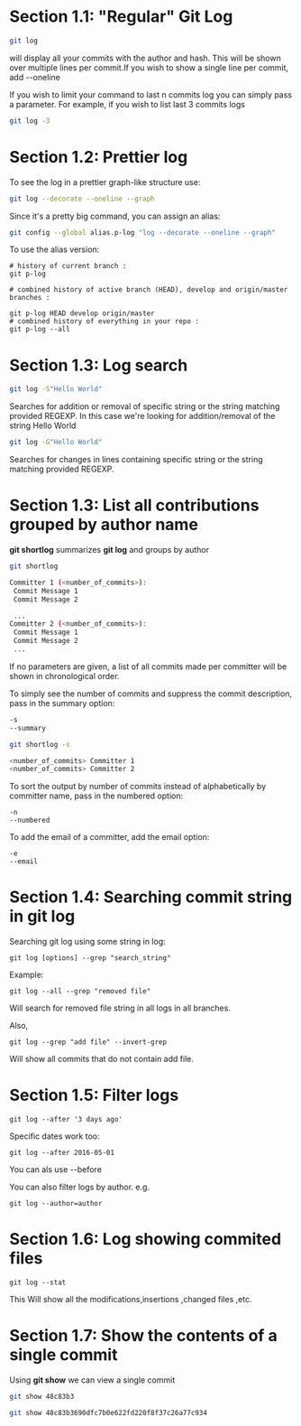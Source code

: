 # Section 1.1: "Regular" Git Log

```bash
git log
```
will display all your commits with the author and hash. This will be shown over multiple lines per commit.If you
wish to show a single line per commit, add --oneline


If you wish to limit your command to last n commits log you can simply pass a parameter. For example, if you wish
to list last 3 commits logs
```bash
git log -3
```
# Section 1.2: Prettier log

To see the log in a prettier graph-like structure use:
```bash
git log --decorate --oneline --graph
```

Since it's a pretty big command, you can assign an alias:

```bash
git config --global alias.p-log "log --decorate --oneline --graph"

```

To use the alias version:
```
# history of current branch :
git p-log

# combined history of active branch (HEAD), develop and origin/master branches :

git p-log HEAD develop origin/master
# combined history of everything in your repo :
git p-log --all
```

# Section 1.3: Log search
```bash
git log -S"Hello World"
```
Searches for addition or removal of specific string or the string matching provided REGEXP. In this case we're
looking for addition/removal of the string Hello World
```bash
git log -G"Hello World"
```
Searches for changes in lines containing specific string or the string matching provided REGEXP.

# Section 1.3: List all contributions grouped by author name

**git shortlog** summarizes **git log** and groups by author

```bash
git shortlog

Committer 1 (<number_of_commits>):
 Commit Message 1
 Commit Message 2

 ...
Committer 2 (<number_of_commits>):
 Commit Message 1
 Commit Message 2
 ...

```
If no parameters are given, a list of all commits made per committer will be shown in chronological order.

To simply see the number of commits and suppress the commit description, pass in the summary option:
```bash
-s
--summary
```

```bash
git shortlog -s

<number_of_commits> Committer 1
<number_of_commits> Committer 2
```

To sort the output by number of commits instead of alphabetically by committer name, pass in the numbered
option:
```
-n
--numbered
```


To add the email of a committer, add the email option:
```
-e
--email
```

# Section 1.4: Searching commit string in git log


Searching git log using some string in log:
```
git log [options] --grep "search_string"
```
Example:
```
git log --all --grep "removed file"
```
Will search for removed file string in all logs in all branches.


Also,
```
git log --grep "add file" --invert-grep
```
Will show all commits that do not contain add file.

# Section 1.5: Filter logs
```
git log --after '3 days ago'
```
Specific dates work too:
```
git log --after 2016-05-01
```
 You can als use --before

You can also filter logs by author. e.g.
```
git log --author=author
```

# Section 1.6: Log showing commited files

```
git log --stat
```
This Will show all the modifications,insertions ,changed files ,etc.

# Section 1.7: Show the contents of a single commit

Using **git show** we can view a single commit

```bash
git show 48c83b3

git show 48c83b3690dfc7b0e622fd220f8f37c26a77c934
```
